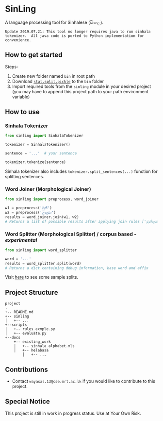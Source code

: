 # SinLing 
A language processing tool for Sinhalese (සිංහල). 

`Update 2019.07.21: This tool no longer requires java to run sinhala tokenizer. 
All java code is ported to Python implementation for convenience.`

## How to get started
Steps-
1. Create new folder named `bin` in root path
1. Download [`stat.split.pickle`](https://github.com/ysenarath/sinling/releases/download/v0.1-alpha/stat.split.pickle) to the `bin` folder
1. Import required tools from the `sinling` module in your desired project 
(you may have to append this project path to your path environment variable)

## How to use
### Sinhala Tokenizer
```python
from sinling import SinhalaTokenizer

tokenizer = SinhalaTokenizer()

sentence = '...'  # your sentence

tokenizer.tokenize(sentence)
```

Sinhala tokenizer also includes `tokenizer.split_sentences(...)` function for splitting sentences.

### Word Joiner (Morphological Joiner)
```python
from sinling import preprocess, word_joiner

w1 = preprocess('මුනි')
w2 = preprocess('උතුමා')
results = word_joiner.join(w1, w2)
# Returns a list of possible results after applying join rules ['මුනිතුමා', ...]
```

### Word Splitter (Morphological Splitter) / corpus based - *experimental*
```python
from sinling import word_splitter

word = '...'
results = word_splitter.split(word)
# Returns a dict containing debug information, base word and affix
```

Visit [here](https://www.ysenarath.com/sinling/docs/splitter.slides) to see some sample splits.

## Project Structure
```
project
.
+-- README.md 
+-- sinling
│   +-- ...
+--scripts
│   +-- rules_exmple.py
│   +-- evaluate.py
+--docs
    +-- existing_work
    │   +-- sinhala_alphabet.xls
    │   +-- helabasa
        │   +-- ...
```

## Contributions
- Contact `wayasas.13@cse.mrt.ac.lk` if you would like to contribute to this project.

## Special Notice
This project is still in work in progress status. Use at Your Own Risk.
